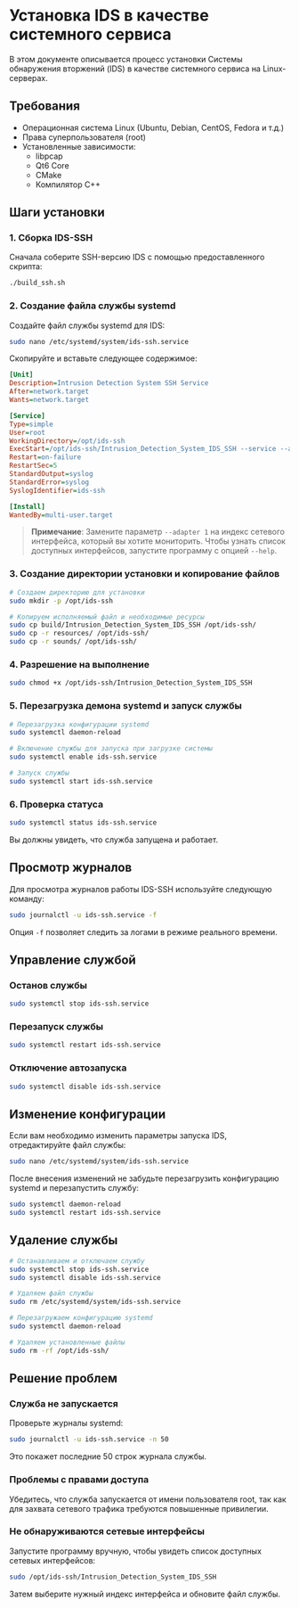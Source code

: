 # Установка IDS в качестве системного сервиса

В этом документе описывается процесс установки Системы обнаружения вторжений (IDS) в качестве системного сервиса на Linux-серверах.

## Требования

- Операционная система Linux (Ubuntu, Debian, CentOS, Fedora и т.д.)
- Права суперпользователя (root)
- Установленные зависимости:
  - libpcap
  - Qt6 Core
  - CMake
  - Компилятор C++

## Шаги установки

### 1. Сборка IDS-SSH

Сначала соберите SSH-версию IDS с помощью предоставленного скрипта:

```bash
./build_ssh.sh
```

### 2. Создание файла службы systemd

Создайте файл службы systemd для IDS:

```bash
sudo nano /etc/systemd/system/ids-ssh.service
```

Скопируйте и вставьте следующее содержимое:

```ini
[Unit]
Description=Intrusion Detection System SSH Service
After=network.target
Wants=network.target

[Service]
Type=simple
User=root
WorkingDirectory=/opt/ids-ssh
ExecStart=/opt/ids-ssh/Intrusion_Detection_System_IDS_SSH --service --adapter 1
Restart=on-failure
RestartSec=5
StandardOutput=syslog
StandardError=syslog
SyslogIdentifier=ids-ssh

[Install]
WantedBy=multi-user.target
```

> **Примечание**: Замените параметр `--adapter 1` на индекс сетевого интерфейса, который вы хотите мониторить. Чтобы узнать список доступных интерфейсов, запустите программу с опцией `--help`.

### 3. Создание директории установки и копирование файлов

```bash
# Создаем директорию для установки
sudo mkdir -p /opt/ids-ssh

# Копируем исполняемый файл и необходимые ресурсы
sudo cp build/Intrusion_Detection_System_IDS_SSH /opt/ids-ssh/
sudo cp -r resources/ /opt/ids-ssh/
sudo cp -r sounds/ /opt/ids-ssh/
```

### 4. Разрешение на выполнение

```bash
sudo chmod +x /opt/ids-ssh/Intrusion_Detection_System_IDS_SSH
```

### 5. Перезагрузка демона systemd и запуск службы

```bash
# Перезагрузка конфигурации systemd
sudo systemctl daemon-reload

# Включение службы для запуска при загрузке системы
sudo systemctl enable ids-ssh.service

# Запуск службы
sudo systemctl start ids-ssh.service
```

### 6. Проверка статуса

```bash
sudo systemctl status ids-ssh.service
```

Вы должны увидеть, что служба запущена и работает.

## Просмотр журналов

Для просмотра журналов работы IDS-SSH используйте следующую команду:

```bash
sudo journalctl -u ids-ssh.service -f
```

Опция `-f` позволяет следить за логами в режиме реального времени.

## Управление службой

### Останов службы

```bash
sudo systemctl stop ids-ssh.service
```

### Перезапуск службы

```bash
sudo systemctl restart ids-ssh.service
```

### Отключение автозапуска

```bash
sudo systemctl disable ids-ssh.service
```

## Изменение конфигурации

Если вам необходимо изменить параметры запуска IDS, отредактируйте файл службы:

```bash
sudo nano /etc/systemd/system/ids-ssh.service
```

После внесения изменений не забудьте перезагрузить конфигурацию systemd и перезапустить службу:

```bash
sudo systemctl daemon-reload
sudo systemctl restart ids-ssh.service
```

## Удаление службы

```bash
# Останавливаем и отключаем службу
sudo systemctl stop ids-ssh.service
sudo systemctl disable ids-ssh.service

# Удаляем файл службы
sudo rm /etc/systemd/system/ids-ssh.service

# Перезагружаем конфигурацию systemd
sudo systemctl daemon-reload

# Удаляем установленные файлы
sudo rm -rf /opt/ids-ssh/
```

## Решение проблем

### Служба не запускается

Проверьте журналы systemd:

```bash
sudo journalctl -u ids-ssh.service -n 50
```

Это покажет последние 50 строк журнала службы.

### Проблемы с правами доступа

Убедитесь, что служба запускается от имени пользователя root, так как для захвата сетевого трафика требуются повышенные привилегии.

### Не обнаруживаются сетевые интерфейсы

Запустите программу вручную, чтобы увидеть список доступных сетевых интерфейсов:

```bash
sudo /opt/ids-ssh/Intrusion_Detection_System_IDS_SSH
```

Затем выберите нужный индекс интерфейса и обновите файл службы. 